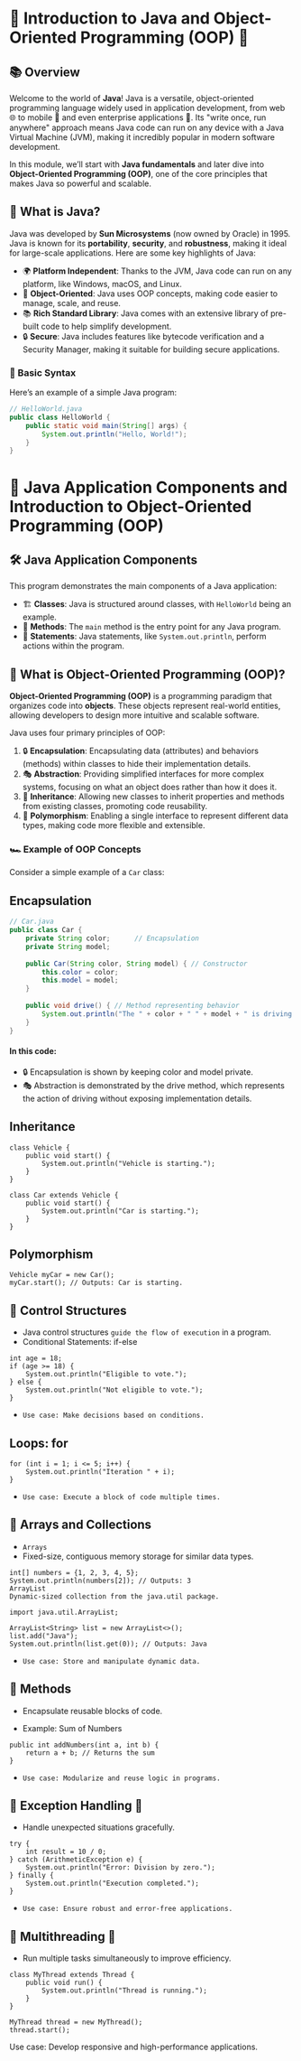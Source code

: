 # 🌟 Introduction to Java and Object-Oriented Programming (OOP) 🌟

## 📚 Overview

Welcome to the world of **Java**! Java is a versatile, object-oriented programming language widely used in application development, from web 🌐 to mobile 📱 and even enterprise applications 🏢. Its "write once, run anywhere" approach means Java code can run on any device with a Java Virtual Machine (JVM), making it incredibly popular in modern software development.

In this module, we’ll start with **Java fundamentals** and later dive into **Object-Oriented Programming (OOP)**, one of the core principles that makes Java so powerful and scalable.

## 🔹 What is Java?

Java was developed by **Sun Microsystems** (now owned by Oracle) in 1995. Java is known for its **portability**, **security**, and **robustness**, making it ideal for large-scale applications. Here are some key highlights of Java:

- 🌍 **Platform Independent**: Thanks to the JVM, Java code can run on any platform, like Windows, macOS, and Linux.
- 🧩 **Object-Oriented**: Java uses OOP concepts, making code easier to manage, scale, and reuse.
- 📚 **Rich Standard Library**: Java comes with an extensive library of pre-built code to help simplify development.
- 🔒 **Secure**: Java includes features like bytecode verification and a Security Manager, making it suitable for building secure applications.

### 🚀 Basic Syntax

Here’s an example of a simple Java program:

```java
// HelloWorld.java
public class HelloWorld {
    public static void main(String[] args) {
        System.out.println("Hello, World!");
    }
}
```
# 🔹 Java Application Components and Introduction to Object-Oriented Programming (OOP)

## 🛠️ Java Application Components

This program demonstrates the main components of a Java application:

- 🏗️ **Classes**: Java is structured around classes, with `HelloWorld` being an example.
- 🚪 **Methods**: The `main` method is the entry point for any Java program.
- 🔹 **Statements**: Java statements, like `System.out.println`, perform actions within the program.

## 🔹 What is Object-Oriented Programming (OOP)?

**Object-Oriented Programming (OOP)** is a programming paradigm that organizes code into **objects**. These objects represent real-world entities, allowing developers to design more intuitive and scalable software.

Java uses four primary principles of OOP:

1. 🔒 **Encapsulation**: Encapsulating data (attributes) and behaviors (methods) within classes to hide their implementation details.
2. 🎭 **Abstraction**: Providing simplified interfaces for more complex systems, focusing on what an object does rather than how it does it.
3. 🧬 **Inheritance**: Allowing new classes to inherit properties and methods from existing classes, promoting code reusability.
4. 🔄 **Polymorphism**: Enabling a single interface to represent different data types, making code more flexible and extensible.

### 🏎️ Example of OOP Concepts

Consider a simple example of a `Car` class:
## Encapsulation

```java
// Car.java
public class Car {
    private String color;      // Encapsulation
    private String model;
    
    public Car(String color, String model) { // Constructor
        this.color = color;
        this.model = model;
    }
    
    public void drive() { // Method representing behavior
        System.out.println("The " + color + " " + model + " is driving.");
    }
}
```
#### In this code:

* 🔒 Encapsulation is shown by keeping color and model private.
* 🎭 Abstraction is demonstrated by the drive method, which represents the action of driving without exposing implementation details.
## Inheritance
```
class Vehicle {
    public void start() {
        System.out.println("Vehicle is starting.");
    }
}

class Car extends Vehicle {
    public void start() {
        System.out.println("Car is starting.");
    }
}
```
## Polymorphism
```
Vehicle myCar = new Car();
myCar.start(); // Outputs: Car is starting.
```
## 🔹 Control Structures
* Java control structures `guide the flow of execution` in a program.
* Conditional Statements: if-else
```
int age = 18;
if (age >= 18) {
    System.out.println("Eligible to vote.");
} else {
    System.out.println("Not eligible to vote.");
}
```
* `Use case: Make decisions based on conditions.`

## Loops: for
```
for (int i = 1; i <= 5; i++) {
    System.out.println("Iteration " + i);
}
```
* `Use case: Execute a block of code multiple times.`

## 🔹 Arrays and Collections
* `Arrays`
* Fixed-size, contiguous memory storage for similar data types.
```
int[] numbers = {1, 2, 3, 4, 5};
System.out.println(numbers[2]); // Outputs: 3
ArrayList
Dynamic-sized collection from the java.util package.

import java.util.ArrayList;

ArrayList<String> list = new ArrayList<>();
list.add("Java");
System.out.println(list.get(0)); // Outputs: Java
```
* `Use case: Store and manipulate dynamic data.`

## 🔹 Methods
* Encapsulate reusable blocks of code.

* Example: Sum of Numbers
```
public int addNumbers(int a, int b) {
    return a + b; // Returns the sum
}
```
* `Use case: Modularize and reuse logic in programs.`

## 🔹 Exception Handling 🚨
* Handle unexpected situations gracefully.
```
try {
    int result = 10 / 0;
} catch (ArithmeticException e) {
    System.out.println("Error: Division by zero.");
} finally {
    System.out.println("Execution completed.");
}
```
* `Use case: Ensure robust and error-free applications.`

## 🔹 Multithreading 🧵
* Run multiple tasks simultaneously to improve efficiency.
```
class MyThread extends Thread {
    public void run() {
        System.out.println("Thread is running.");
    }
}

MyThread thread = new MyThread();
thread.start();
```
Use case: Develop responsive and high-performance applications.

